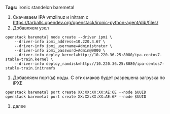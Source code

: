**Tags:** ironic standelon baremetal
1. Скачиваем IPA vmzlinuz и initram c https://tarballs.opendev.org/openstack/ironic-python-agent/dib/files/
1. Добавляем узел
```shell
openstack baremetal node create --driver ipmi \
    --driver-info ipmi_address=10.220.4.67 \
    --driver-info ipmi_username=Administrator \
    --driver-info ipmi_password=Admin@9000 \
    --driver-info deploy_kernel=http://10.220.36.25:8080/ipa-centos7-stable-train.kernel \
    --driver-info deploy_ramdisk=http://10.220.36.25:8080/ipa-centos7-stable-train.initramfs
```
1. Добавляем порт(ы) ноды. С этих маков будет разрешена загрузка по iPXE
```shell
openstack baremetal port create XX:XX:XX:XX:AE:6E --node $UUID
openstack baremetal port create XX:XX:XX:XX:AE:6F --node $UUID
```
1. далее
